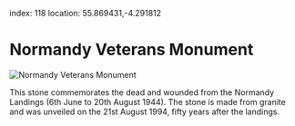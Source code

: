 index: 118
location: 55.869431,-4.291812

# Normandy Veterans Monument

![Normandy Veterans Monument](normandy-veterans-monument.jpg)

This stone commemorates the dead and wounded from the Normandy
Landings (6th June to 20th August 1944).  The stone is made from
granite and was unveiled on the 21st August 1994, fifty years after
the landings.

